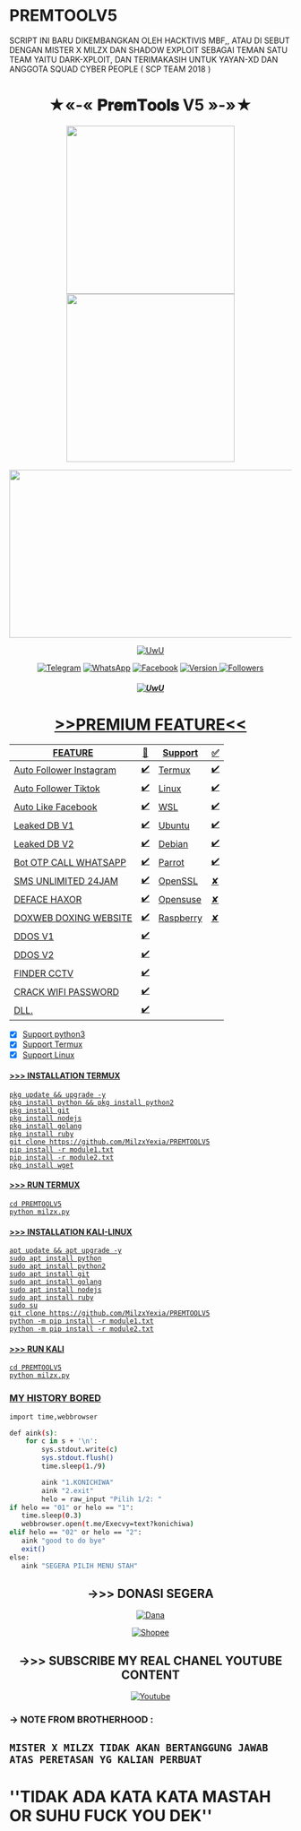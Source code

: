 # PREMTOOLV5
SCRIPT INI BARU DIKEMBANGKAN OLEH HACKTIVIS MBF,, ATAU DI SEBUT DENGAN MISTER X MILZX DAN SHADOW EXPLOIT SEBAGAI TEMAN SATU TEAM YAITU DARK-XPLOIT, DAN TERIMAKASIH UNTUK YAYAN-XD DAN ANGGOTA SQUAD CYBER PEOPLE ( SCP TEAM 2018 )

<h1 align="center">
  ★«-« 𝐏𝐫𝐞𝐦𝐓𝐨𝐨𝐥𝐬 V5 »-»★
</h1>
<p align="center">
  <img height="300px" width="300px" src="Foto/foto2.jpg">
  <img height="300px" width="300px" src="Foto/foto1.jpg">
</p>
<p align="center">
<img src="https://media1.tenor.com/m/oDI9G-MmSQsAAAAC/zenitsu-kimetsu-no-yaiba.gif" width="600" height="300">
</p>
<p align="center">
<a href="https://github.com/MrxMilzu"><img src="http://readme-typing-svg.herokuapp.com?color=E9967A&center=true&vCenter=true&multiline=false&lines=License+Buy+Sama+t.me/MrxMilzx" alt="UwU">
</p>
<p align="center">
<a href="https://t.me/MrxMilzx"><img title="Telegram" src="https://img.shields.io/badge/Telegram-blue?logo=Telegram&logoColor=blue&labelColor=white&style=flat-square"></a>
<a href="https://wa.me/6283185088407"><img title="WhatsApp" src="https://img.shields.io/badge/WhatsApp-green?logo=WhatsApp&logoColor=greed&labelColor=white&style=flat-square"></a>
<a href="NOT-FOUND-404"><img title="Facebook" src="https://img.shields.io/badge/Facebook-blue?logo=Facebook&logoColor=blue&labelColor=white&style=flat-square"></a>
<a href="https://deno.land" target="_blank">
<img src="https://img.shields.io/badge/Version-5.0-7DCDE3?style=for-the-badge" alt="Version">
<a href="https://github.com/MrxMilzu?tab=followers"><img title="Followers" src="https://img.shields.io/github/followers/MrxMilzu?logo=Github&color=green&style=flat-square"></a>
</p>
<h5 align="center">
<a href="https://github.com/MrxMilzu"><img src="http://readme-typing-svg.herokuapp.com?color=E9967A&center=true&vCenter=true&multiline=false&lines=Script+Lagi-Masa-Perkembangan -_" alt="UwU">
</h5>

<h1 align="center"> >>PREMIUM FEATURE<< </h1>

| FEATURE |🌱| Support |✅|
| ------------- | ------------- | ------------- | ------------- |
| Auto Follower Instagram |✔️| Termux |✔️|
| Auto Follower Tiktok  |✔️| Linux |✔️|
| Auto Like Facebook  |✔️| WSL |✔️|
| Leaked DB V1  |✔️| Ubuntu |✔️|
| Leaked DB V2  |✔️| Debian |✔️|
| Bot OTP CALL WHATSAPP  |✔️| Parrot |✔️|
| SMS UNLIMITED 24JAM  |✔️| OpenSSL |✘|
| DEFACE HAXOR |✔️| Opensuse |✘|
| DOXWEB DOXING WEBSITE  |✔️| Raspberry |✘|
| DDOS V1 |✔️|
| DDOS V2  |✔️|
| FINDER CCTV  |✔️|
| CRACK WIFI PASSWORD  |✔️|
| DLL.  |✔️|

- [x] Support python3                                  
- [x] Support Termux
- [x] Support Linux
#### >>> INSTALLATION TERMUX
```
pkg update && upgrade -y
pkg install python && pkg install python2
pkg install git
pkg install nodejs
pkg install golang
pkg install ruby
git clone https://github.com/MilzxYexia/PREMTOOLV5
pip install -r module1.txt
pip install -r module2.txt
pkg install wget

```
#### >>> RUN TERMUX
```
cd PREMTOOLV5
python milzx.py
```

#### >>> INSTALLATION KALI-LINUX
```
apt update && apt upgrade -y
sudo apt install python
sudo apt install python2
sudo apt install git
sudo apt install golang
sudo apt install nodejs
sudo apt install ruby
sudo su
git clone https://github.com/MilzxYexia/PREMTOOLV5
python -m pip install -r module1.txt
python -m pip install -r module2.txt
```
#### >>> RUN KALI
```
cd PREMTOOLV5
python milzx.py
```
### MY HISTORY BORED

```bash
import time,webbrowser

def aink(s):
    for c in s + '\n':
        sys.stdout.write(c)
        sys.stdout.flush()
        time.sleep(1./9)

        aink "1.KONICHIWA"
        aink "2.exit"
        helo = raw_input "Pilih 1/2: "
if helo == "01" or helo == "1":
   time.sleep(0.3)
   webbrowser.open(t.me/Execvy=text?konichiwa)
elif helo == "02" or helo == "2":
   aink "good to do bye"
   exit()
else:
   aink "SEGERA PILIH MENU STAH"
```
<h2 align="center" >->>> DONASI SEGERA </h2>
<p align="center">
<a href="https://link.dana.id/qr/3u8s8cbp"><img title="Dana" src="https://img.shields.io/badge/Dana-Blue?logo=Devpost&logoColor=Red&labelColor=Blue&style=for-the-badge"></a>
</p>
<p align="center">
<a href="https://shp.ee/a8kx89x?smtt=0.0.9"><img title="Shopee" src="https://img.shields.io/badge/Shopee-Orange?logo=Shopee&logoColor=Black&labelColor=white&style=for-the-badge"></a>
</p>
<h2 align="center">->>> SUBSCRIBE MY REAL CHANEL YOUTUBE CONTENT</h2>
<p align="center">
<a href="https://youtube.com/channel/@milzu-6319"><img title="Youtube" src="https://img.shields.io/badge/YouTube-SUBSCRIBE-red?logo=YouTube&logoColor=White&labelColor=Green&style=for-the-badge"></a></p>

<h3>-> NOTE FROM BROTHERHOOD :</h3>

## ``MISTER X MILZX TIDAK AKAN BERTANGGUNG JAWAB ATAS PERETASAN YG KALIAN PERBUAT``

# ''TIDAK ADA KATA KATA MASTAH OR SUHU FUCK YOU DEK''

